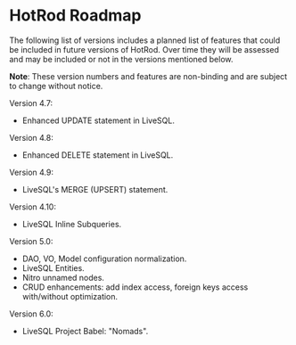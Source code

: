 # HotRod Roadmap

The following list of versions includes a planned list of features that could be included in future versions of HotRod. Over time 
they will be assessed and may be included or not in the versions mentioned below.

**Note**: These version numbers and features are non-binding and are subject to change without notice.

Version 4.7:

- Enhanced UPDATE statement in LiveSQL.

Version 4.8:

- Enhanced DELETE statement in LiveSQL.

Version 4.9:

- LiveSQL's MERGE (UPSERT) statement.

Version 4.10:

- LiveSQL Inline Subqueries.

Version 5.0:

- DAO, VO, Model configuration normalization.
- LiveSQL Entities.
- Nitro unnamed nodes.
- CRUD enhancements: add index access, foreign keys access with/without optimization.

Version 6.0:

- LiveSQL Project Babel: "Nomads".

